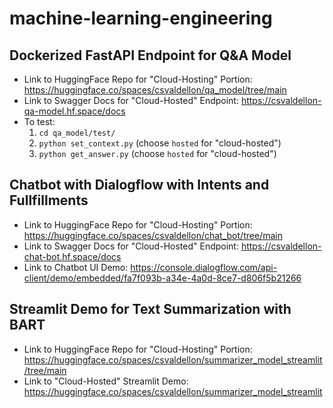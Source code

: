 # machine-learning-engineering

## Dockerized FastAPI Endpoint for Q&A Model

- Link to HuggingFace Repo for "Cloud-Hosting" Portion: https://huggingface.co/spaces/csvaldellon/qa_model/tree/main
- Link to Swagger Docs for "Cloud-Hosted" Endpoint: https://csvaldellon-qa-model.hf.space/docs
- To test:
    1. `cd qa_model/test/`
    2. `python set_context.py` (choose `hosted` for "cloud-hosted")
    3. `python get_answer.py` (choose `hosted` for "cloud-hosted")

## Chatbot with Dialogflow with Intents and Fullfillments

- Link to HuggingFace Repo for "Cloud-Hosting" Portion: https://huggingface.co/spaces/csvaldellon/chat_bot/tree/main
- Link to Swagger Docs for "Cloud-Hosted" Endpoint: https://csvaldellon-chat-bot.hf.space/docs
- Link to Chatbot UI Demo: https://console.dialogflow.com/api-client/demo/embedded/fa7f093b-a34e-4a0d-8ce7-d806f5b21266

## Streamlit Demo for Text Summarization with BART

- Link to HuggingFace Repo for "Cloud-Hosting" Portion: https://huggingface.co/spaces/csvaldellon/summarizer_model_streamlit/tree/main
- Link to "Cloud-Hosted" Streamlit Demo: https://huggingface.co/spaces/csvaldellon/summarizer_model_streamlit

